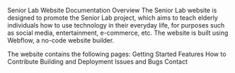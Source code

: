 Senior Lab Website Documentation
Overview
The Senior Lab website is designed to promote the Senior Lab project, which aims to teach elderly individuals how to use technology in their everyday life, for purposes such as social media, entertainment, e-commerce, etc. The website is built using Webflow, a no-code website builder.

The website contains the following pages: 
Getting Started
Features
How to Contribute
Building and Deployment
Issues and Bugs
Contact
